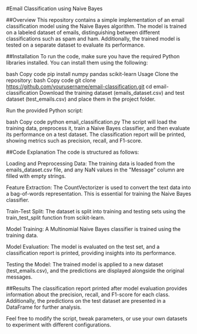 
#Email Classification using Naive Bayes

##Overview
This repository contains a simple implementation of an email classification model using the Naive Bayes algorithm. The model is trained on a labeled dataset of emails, distinguishing between different classifications such as spam and ham. Additionally, the trained model is tested on a separate dataset to evaluate its performance.

##Installation
To run the code, make sure you have the required Python libraries installed. You can install them using the following:

bash
Copy code
pip install numpy pandas scikit-learn
Usage
Clone the repository:
bash
Copy code
git clone https://github.com/yourusername/email-classification.git
cd email-classification
Download the training dataset (emails_dataset.csv) and test dataset (test_emails.csv) and place them in the project folder.

Run the provided Python script:

bash
Copy code
python email_classification.py
The script will load the training data, preprocess it, train a Naive Bayes classifier, and then evaluate its performance on a test dataset. The classification report will be printed, showing metrics such as precision, recall, and F1-score.

##Code Explanation
The code is structured as follows:

Loading and Preprocessing Data: The training data is loaded from the emails_dataset.csv file, and any NaN values in the "Message" column are filled with empty strings.

Feature Extraction: The CountVectorizer is used to convert the text data into a bag-of-words representation. This is essential for training the Naive Bayes classifier.

Train-Test Split: The dataset is split into training and testing sets using the train_test_split function from scikit-learn.

Model Training: A Multinomial Naive Bayes classifier is trained using the training data.

Model Evaluation: The model is evaluated on the test set, and a classification report is printed, providing insights into its performance.

Testing the Model: The trained model is applied to a new dataset (test_emails.csv), and the predictions are displayed alongside the original messages.

##Results
The classification report printed after model evaluation provides information about the precision, recall, and F1-score for each class. Additionally, the predictions on the test dataset are presented in a DataFrame for further analysis.

Feel free to modify the script, tweak parameters, or use your own datasets to experiment with different configurations.
